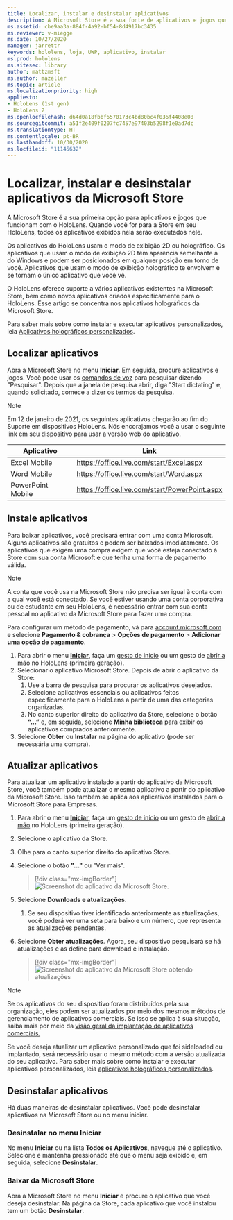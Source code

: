 ```yaml
---
title: Localizar, instalar e desinstalar aplicativos
description: A Microsoft Store é a sua fonte de aplicativos e jogos que funcionam com o HoloLens.  Saiba mais sobre como localizar, instalar e desinstalar aplicativos para holografia.
ms.assetid: cbe9aa3a-884f-4a92-bf54-8d4917bc3435
ms.reviewer: v-miegge
ms.date: 10/27/2020
manager: jarrettr
keywords: hololens, loja, UWP, aplicativo, instalar
ms.prod: hololens
ms.sitesec: library
author: mattzmsft
ms.author: mazeller
ms.topic: article
ms.localizationpriority: high
appliesto:
- HoloLens (1st gen)
- HoloLens 2
ms.openlocfilehash: d64d0a18fbbf6570173c4bd80bc4f036f4408e08
ms.sourcegitcommit: a51f2e409f0207fc7457e97403b5298f1e0ad7dc
ms.translationtype: HT
ms.contentlocale: pt-BR
ms.lasthandoff: 10/30/2020
ms.locfileid: "11145632"
---
```

# Localizar, instalar e desinstalar aplicativos da Microsoft Store

A Microsoft Store é a sua primeira opção para aplicativos e jogos que funcionam com o HoloLens. Quando você for para a Store em seu HoloLens, todos os aplicativos exibidos nela serão executados nele.

Os aplicativos do HoloLens usam o modo de exibição 2D ou holográfico. Os aplicativos que usam o modo de exibição 2D têm aparência semelhante à do Windows e podem ser posicionados em qualquer posição em torno de você. Aplicativos que usam o modo de exibição holográfico te envolvem e se tornam o único aplicativo que você vê.

O HoloLens oferece suporte a vários aplicativos existentes na Microsoft Store, bem como novos aplicativos criados especificamente para o HoloLens.  Esse artigo se concentra nos aplicativos holográficos da Microsoft Store.

Para saber mais sobre como instalar e executar aplicativos personalizados, leia [Aplicativos holográficos personalizados](holographic-custom-apps.md).

## Localizar aplicativos

Abra a Microsoft Store no menu **Iniciar**. Em seguida, procure aplicativos e jogos. Você pode usar os [comandos de voz](hololens-cortana.md) para pesquisar dizendo "Pesquisar". Depois que a janela de pesquisa abrir, diga "Start dictating" e, quando solicitado, comece a dizer os termos da pesquisa.

> [!NOTE]
> Em 12 de janeiro de 2021, os seguintes aplicativos chegarão ao fim do Suporte em dispositivos HoloLens. Nós encorajamos você a usar o seguinte link em seu dispositivo para usar a versão web do aplicativo.

| Aplicativo        | Link                                          |
|------------|-----------------------------------------------|
| Excel Mobile      | https://office.live.com/start/Excel.aspx      |
| Word Mobile       | https://office.live.com/start/Word.aspx       |
| PowerPoint Mobile | https://office.live.com/start/PowerPoint.aspx |

## Instale aplicativos

Para baixar aplicativos, você precisará entrar com uma conta Microsoft. Alguns aplicativos são gratuitos e podem ser baixados imediatamente. Os aplicativos que exigem uma compra exigem que você esteja conectado à Store com sua conta Microsoft e que tenha uma forma de pagamento válida.
> [!NOTE]
> A conta que você usa na Microsoft Store não precisa ser igual à conta com a qual você está conectado. Se você estiver usando uma conta corporativa ou de estudante em seu HoloLens, é necessário entrar com sua conta pessoal no aplicativo da Microsoft Store para fazer uma compra.

Para configurar um método de pagamento, vá para [account.microsoft.com](https://account.microsoft.com/) e selecione **Pagamento & cobrança** > **Opções de pagamento** > **Adicionar uma opção de pagamento**.

1. Para abrir o menu [**Iniciar**](holographic-home.md), faça um [gesto de início](https://docs.microsoft.com/hololens/hololens2-basic-usage#start-gesture) ou um gesto de [abrir a mão](hololens1-basic-usage.md) no HoloLens (primeira geração).
1. Selecionar o aplicativo Microsoft Store. Depois de abrir o aplicativo da Store:
   1. Use a barra de pesquisa para procurar os aplicativos desejados. 
   1. Selecione aplicativos essenciais ou aplicativos feitos especificamente para o HoloLens a partir de uma das categorias organizadas.
   1. No canto superior direito do aplicativo da Store, selecione o botão **“...”** e, em seguida, selecione **Minha biblioteca** para exibir os aplicativos comprados anteriormente.
1. Selecione **Obter** ou **Instalar** na página do aplicativo (pode ser necessária uma compra).

## Atualizar aplicativos
Para atualizar um aplicativo instalado a partir do aplicativo da Microsoft Store, você também pode atualizar o mesmo aplicativo a partir do aplicativo da Microsoft Store. Isso também se aplica aos aplicativos instalados para o Microsoft Store para Empresas. 
1. Para abrir o menu [**Iniciar**](holographic-home.md), faça um [gesto de início](https://docs.microsoft.com/hololens/hololens2-basic-usage#start-gesture) ou um gesto de [abrir a mão](hololens1-basic-usage.md) no HoloLens (primeira geração).
1. Selecione o aplicativo da Store.
1. Olhe para o canto superior direito do aplicativo Store. 
1. Selecione o botão **"..."** ou "Ver mais".

   > [!div class="mx-imgBorder"]
   > ![Screenshot do aplicativo da Microsoft Store.](images/store-update-1.png)

1. Selecione **Downloads e atualizações**.
    1. Se seu dispositivo tiver identificado anteriormente as atualizações, você poderá ver uma seta para baixo e um número, que representa as atualizações pendentes.
1. Selecione **Obter atualizações**. Agora, seu dispositivo pesquisará se há atualizações e as define para download e instalação. 
 
   > [!div class="mx-imgBorder"]
   > ![Screenshot do aplicativo da Microsoft Store obtendo atualizações](images/store-update-2.png.jpg)

> [!NOTE]
> Se os aplicativos do seu dispositivo foram distribuídos pela sua organização, eles podem ser atualizados por meio dos mesmos métodos de gerenciamento de aplicativos comerciais. Se isso se aplica à sua situação, saiba mais por meio da [visão geral da implantação de aplicativos comerciais.](app-deploy-overview.md)
>
> Se você deseja atualizar um aplicativo personalizado que foi sideloaded ou implantado, será necessário usar o mesmo método com a versão atualizada do seu aplicativo. Para saber mais sobre como instalar e executar aplicativos personalizados, leia [aplicativos holográficos personalizados](holographic-custom-apps.md).

## Desinstalar aplicativos

Há duas maneiras de desinstalar aplicativos.  Você pode desinstalar aplicativos na Microsoft Store ou no menu iniciar.

### Desinstalar no menu Iniciar

No menu **Iniciar** ou na lista **Todos os Aplicativos**, navegue até o aplicativo. Selecione e mantenha pressionado até que o menu seja exibido e, em seguida, selecione **Desinstalar**.

### Baixar da Microsoft Store

Abra a Microsoft Store no menu **Iniciar** e procure o aplicativo que você deseja desinstalar.  Na página da Store, cada aplicativo que você instalou tem um botão **Desinstalar**.
